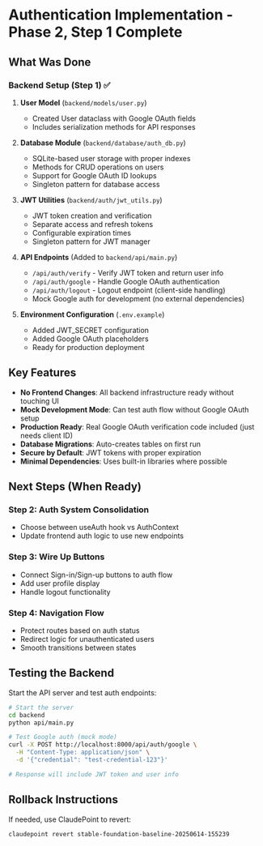 # Authentication Implementation - Phase 2, Step 1 Complete

## What Was Done

### Backend Setup (Step 1) ✅

1. **User Model** (`backend/models/user.py`)
   - Created User dataclass with Google OAuth fields
   - Includes serialization methods for API responses

2. **Database Module** (`backend/database/auth_db.py`)
   - SQLite-based user storage with proper indexes
   - Methods for CRUD operations on users
   - Support for Google OAuth ID lookups
   - Singleton pattern for database access

3. **JWT Utilities** (`backend/auth/jwt_utils.py`)
   - JWT token creation and verification
   - Separate access and refresh tokens
   - Configurable expiration times
   - Singleton pattern for JWT manager

4. **API Endpoints** (Added to `backend/api/main.py`)
   - `/api/auth/verify` - Verify JWT token and return user info
   - `/api/auth/google` - Handle Google OAuth authentication
   - `/api/auth/logout` - Logout endpoint (client-side handling)
   - Mock Google auth for development (no external dependencies)

5. **Environment Configuration** (`.env.example`)
   - Added JWT_SECRET configuration
   - Added Google OAuth placeholders
   - Ready for production deployment

## Key Features

- **No Frontend Changes**: All backend infrastructure ready without touching UI
- **Mock Development Mode**: Can test auth flow without Google OAuth setup
- **Production Ready**: Real Google OAuth verification code included (just needs client ID)
- **Database Migrations**: Auto-creates tables on first run
- **Secure by Default**: JWT tokens with proper expiration
- **Minimal Dependencies**: Uses built-in libraries where possible

## Next Steps (When Ready)

### Step 2: Auth System Consolidation
- Choose between useAuth hook vs AuthContext
- Update frontend auth logic to use new endpoints

### Step 3: Wire Up Buttons
- Connect Sign-in/Sign-up buttons to auth flow
- Add user profile display
- Handle logout functionality

### Step 4: Navigation Flow
- Protect routes based on auth status
- Redirect logic for unauthenticated users
- Smooth transitions between states

## Testing the Backend

Start the API server and test auth endpoints:

```bash
# Start the server
cd backend
python api/main.py

# Test Google auth (mock mode)
curl -X POST http://localhost:8000/api/auth/google \
  -H "Content-Type: application/json" \
  -d '{"credential": "test-credential-123"}'

# Response will include JWT token and user info
```

## Rollback Instructions

If needed, use ClaudePoint to revert:
```bash
claudepoint revert stable-foundation-baseline-20250614-155239
```